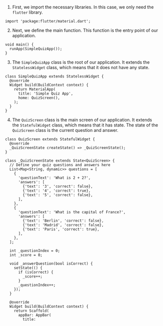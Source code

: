  1. First, we import the necessary libraries. In this case, we only need the `flutter` library.

```
import 'package:flutter/material.dart';
```

2. Next, we define the main function. This function is the entry point of our application.

```
void main() {
  runApp(SimpleQuizApp());
}
```

3. The `SimpleQuizApp` class is the root of our application. It extends the `StatelessWidget` class, which means that it does not have any state.

```
class SimpleQuizApp extends StatelessWidget {
  @override
  Widget build(BuildContext context) {
    return MaterialApp(
      title: 'Simple Quiz App',
      home: QuizScreen(),
    );
  }
}
```

4. The `QuizScreen` class is the main screen of our application. It extends the `StatefulWidget` class, which means that it has state. The state of the `QuizScreen` class is the current question and answer.

```
class QuizScreen extends StatefulWidget {
  @override
  _QuizScreenState createState() => _QuizScreenState();
}

class _QuizScreenState extends State<QuizScreen> {
  // Define your quiz questions and answers here
  List<Map<String, dynamic>> questions = [
    {
      'questionText': 'What is 2 + 2?',
      'answers': [
        {'text': '3', 'correct': false},
        {'text': '4', 'correct': true},
        {'text': '5', 'correct': false},
      ],
    },
    {
      'questionText': 'What is the capital of France?',
      'answers': [
        {'text': 'Berlin', 'correct': false},
        {'text': 'Madrid', 'correct': false},
        {'text': 'Paris', 'correct': true},
      ],
    },
  ];

  int _questionIndex = 0;
  int _score = 0;

  void _answerQuestion(bool isCorrect) {
    setState(() {
      if (isCorrect) {
        _score++;
      }
      _questionIndex++;
    });
  }

  @override
  Widget build(BuildContext context) {
    return Scaffold(
      appBar: AppBar(
        title:
